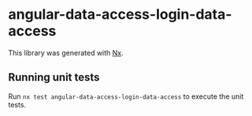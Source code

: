 # angular-data-access-login-data-access

This library was generated with [Nx](https://nx.dev).

## Running unit tests

Run `nx test angular-data-access-login-data-access` to execute the unit tests.
